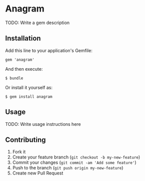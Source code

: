 # Anagram

TODO: Write a gem description

## Installation

Add this line to your application's Gemfile:

    gem 'anagram'

And then execute:

    $ bundle

Or install it yourself as:

    $ gem install anagram

## Usage

TODO: Write usage instructions here

## Contributing

1. Fork it
2. Create your feature branch (`git checkout -b my-new-feature`)
3. Commit your changes (`git commit -am 'Add some feature'`)
4. Push to the branch (`git push origin my-new-feature`)
5. Create new Pull Request
